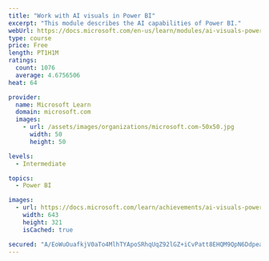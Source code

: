 ```yaml
---
title: "Work with AI visuals in Power BI"
excerpt: "This module describes the AI capabilities of Power BI."
webUrl: https://docs.microsoft.com/en-us/learn/modules/ai-visuals-power-bi/
type: course
price: Free
length: PT1H1M
ratings:
  count: 1076
  average: 4.6756506
heat: 64

provider:
  name: Microsoft Learn
  domain: microsoft.com
  images:
    - url: /assets/images/organizations/microsoft.com-50x50.jpg
      width: 50
      height: 50

levels:
  - Intermediate

topics:
  - Power BI

images:
  - url: https://docs.microsoft.com/learn/achievements/ai-visuals-power-bi-social.png
    width: 643
    height: 321
    isCached: true

secured: "A/EoWuOuafkjV0aTo4MlhTYApoSRhqUqZ92lGZ+iCvPatt8EHQM9QpN6DdpeayaYi9/r97vX+HDNmNvAWp/UEWdt5Q8wB4VSVBAQyB/KK712i4InCDCdT7cI7tnRglhkS9aaJtqaRM16kK1O9assQAokjB6/+vQ8dG5thSy995dtCECg8vHNY+mPuGQCTe6Qbfm4PBnZIpYdU5M748vNSkD/rkNioV6PnCWIa4dU7zNtvNtSwIONXGCZKI14Xs4DhVucT0k2i4X7hwxjdNTjLgf57+LM3xtKgFsX63jANKtAZb0DILAIRw6eRW2hMEtM5jeC2UOHp8daOjjO9uMclB+s5zkd4ByeHYTdHehX5L8nLm0gQchZ9EEFtRdTeB/ZGmCTJ20njN5Qoc81IT+w0XwUadXyc1LXFtIBAAvhxm0=;UtXA13NEENba5AyLIz9htQ=="
---
```



